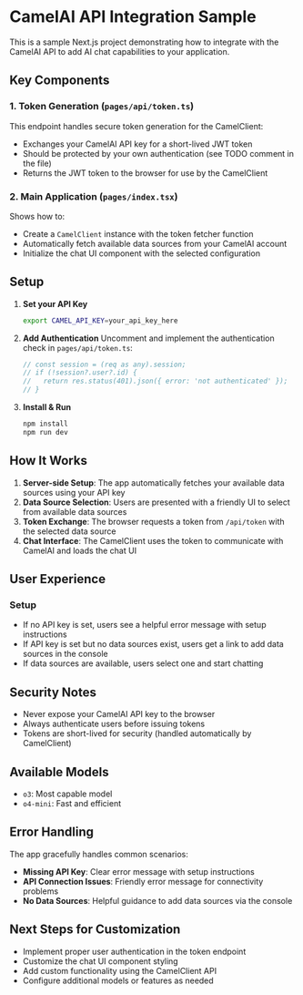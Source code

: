 # CamelAI API Integration Sample

This is a sample Next.js project demonstrating how to integrate with the CamelAI API to add AI chat capabilities to your application.

## Key Components

### 1. Token Generation (`pages/api/token.ts`)
This endpoint handles secure token generation for the CamelClient:
- Exchanges your CamelAI API key for a short-lived JWT token
- Should be protected by your own authentication (see TODO comment in the file)
- Returns the JWT token to the browser for use by the CamelClient

### 2. Main Application (`pages/index.tsx`)
Shows how to:
- Create a `CamelClient` instance with the token fetcher function
- Automatically fetch available data sources from your CamelAI account
- Initialize the chat UI component with the selected configuration

## Setup

1. **Set your API Key**
   ```bash
   export CAMEL_API_KEY=your_api_key_here
   ```

2. **Add Authentication**
   Uncomment and implement the authentication check in `pages/api/token.ts`:
   ```javascript
   // const session = (req as any).session;
   // if (!session?.user?.id) {
   //   return res.status(401).json({ error: 'not authenticated' });
   // }
   ```

3. **Install & Run**
   ```bash
   npm install
   npm run dev
   ```

## How It Works

1. **Server-side Setup**: The app automatically fetches your available data sources using your API key
2. **Data Source Selection**: Users are presented with a friendly UI to select from available data sources
3. **Token Exchange**: The browser requests a token from `/api/token` with the selected data source
4. **Chat Interface**: The CamelClient uses the token to communicate with CamelAI and loads the chat UI

## User Experience

### Setup
- If no API key is set, users see a helpful error message with setup instructions
- If API key is set but no data sources exist, users get a link to add data sources in the console
- If data sources are available, users select one and start chatting

## Security Notes

- Never expose your CamelAI API key to the browser
- Always authenticate users before issuing tokens
- Tokens are short-lived for security (handled automatically by CamelClient)

## Available Models

- `o3`: Most capable model
- `o4-mini`: Fast and efficient

## Error Handling

The app gracefully handles common scenarios:
- **Missing API Key**: Clear error message with setup instructions
- **API Connection Issues**: Friendly error message for connectivity problems
- **No Data Sources**: Helpful guidance to add data sources via the console

## Next Steps for Customization

- Implement proper user authentication in the token endpoint
- Customize the chat UI component styling
- Add custom functionality using the CamelClient API
- Configure additional models or features as needed
